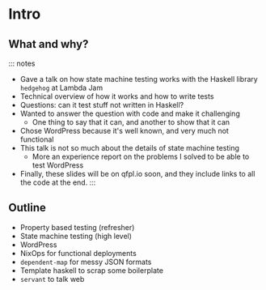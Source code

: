 # Intro

## What and why?

::: notes
 - Gave a talk on how state machine testing works with the Haskell library `hedgehog` at Lambda Jam
 - Technical overview of how it works and how to write tests
 - Questions: can it test stuff not written in Haskell?
 - Wanted to answer the question with code and make it challenging
    + One thing to say that it can, and another to show that it can
 - Chose WordPress because it's well known, and very much not functional
 - This talk is not so much about the details of state machine testing
    + More an experience report on the problems I solved to be able to test WordPress
 - Finally, these slides will be on qfpl.io soon, and they include links to all the code at the end.
:::

## Outline

- Property based testing (refresher)
- State machine testing (high level)
- WordPress
- NixOps for functional deployments
- `dependent-map` for messy JSON formats
- Template haskell to scrap some boilerplate
- `servant` to talk web

